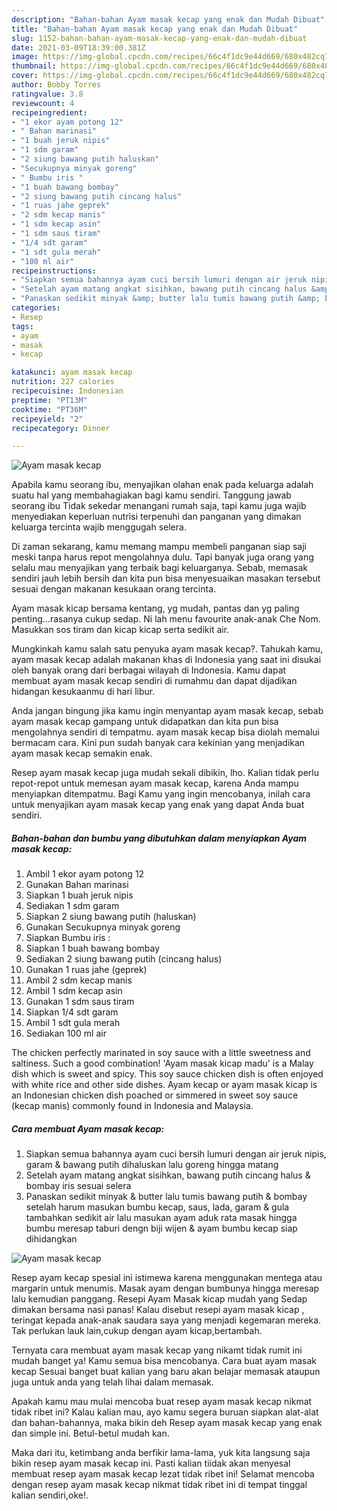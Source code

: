 ```yaml
---
description: "Bahan-bahan Ayam masak kecap yang enak dan Mudah Dibuat"
title: "Bahan-bahan Ayam masak kecap yang enak dan Mudah Dibuat"
slug: 1152-bahan-bahan-ayam-masak-kecap-yang-enak-dan-mudah-dibuat
date: 2021-03-09T18:39:00.381Z
image: https://img-global.cpcdn.com/recipes/66c4f1dc9e44d669/680x482cq70/ayam-masak-kecap-foto-resep-utama.jpg
thumbnail: https://img-global.cpcdn.com/recipes/66c4f1dc9e44d669/680x482cq70/ayam-masak-kecap-foto-resep-utama.jpg
cover: https://img-global.cpcdn.com/recipes/66c4f1dc9e44d669/680x482cq70/ayam-masak-kecap-foto-resep-utama.jpg
author: Bobby Torres
ratingvalue: 3.8
reviewcount: 4
recipeingredient:
- "1 ekor ayam potong 12"
- " Bahan marinasi"
- "1 buah jeruk nipis"
- "1 sdm garam"
- "2 siung bawang putih haluskan"
- "Secukupnya minyak goreng"
- " Bumbu iris "
- "1 buah bawang bombay"
- "2 siung bawang putih cincang halus"
- "1 ruas jahe geprek"
- "2 sdm kecap manis"
- "1 sdm kecap asin"
- "1 sdm saus tiram"
- "1/4 sdt garam"
- "1 sdt gula merah"
- "100 ml air"
recipeinstructions:
- "Siapkan semua bahannya ayam cuci bersih lumuri dengan air jeruk nipis, garam &amp; bawang putih dihaluskan lalu goreng hingga matang"
- "Setelah ayam matang angkat sisihkan, bawang putih cincang halus &amp; bombay iris sesuai selera"
- "Panaskan sedikit minyak &amp; butter lalu tumis bawang putih &amp; bombay setelah harum masukan bumbu kecap, saus, lada, garam &amp; gula tambahkan sedikit air lalu masukan ayam aduk rata masak hingga bumbu meresap taburi dengn biji wijen &amp; ayam bumbu kecap siap dihidangkan"
categories:
- Resep
tags:
- ayam
- masak
- kecap

katakunci: ayam masak kecap 
nutrition: 227 calories
recipecuisine: Indonesian
preptime: "PT13M"
cooktime: "PT36M"
recipeyield: "2"
recipecategory: Dinner

---
```



![Ayam masak kecap](https://img-global.cpcdn.com/recipes/66c4f1dc9e44d669/680x482cq70/ayam-masak-kecap-foto-resep-utama.jpg)

Apabila kamu seorang ibu, menyajikan olahan enak pada keluarga adalah suatu hal yang membahagiakan bagi kamu sendiri. Tanggung jawab seorang ibu Tidak sekedar menangani rumah saja, tapi kamu juga wajib menyediakan keperluan nutrisi terpenuhi dan panganan yang dimakan keluarga tercinta wajib menggugah selera.

Di zaman  sekarang, kamu memang mampu membeli panganan siap saji meski tanpa harus repot mengolahnya dulu. Tapi banyak juga orang yang selalu mau menyajikan yang terbaik bagi keluarganya. Sebab, memasak sendiri jauh lebih bersih dan kita pun bisa menyesuaikan masakan tersebut sesuai dengan makanan kesukaan orang tercinta. 

Ayam masak kicap bersama kentang, yg mudah, pantas dan yg paling penting…rasanya cukup sedap. Ni lah menu favourite anak-anak Che Nom. Masukkan sos tiram dan kicap kicap serta sedikit air.

Mungkinkah kamu salah satu penyuka ayam masak kecap?. Tahukah kamu, ayam masak kecap adalah makanan khas di Indonesia yang saat ini disukai oleh banyak orang dari berbagai wilayah di Indonesia. Kamu dapat membuat ayam masak kecap sendiri di rumahmu dan dapat dijadikan hidangan kesukaanmu di hari libur.

Anda jangan bingung jika kamu ingin menyantap ayam masak kecap, sebab ayam masak kecap gampang untuk didapatkan dan kita pun bisa mengolahnya sendiri di tempatmu. ayam masak kecap bisa diolah memalui bermacam cara. Kini pun sudah banyak cara kekinian yang menjadikan ayam masak kecap semakin enak.

Resep ayam masak kecap juga mudah sekali dibikin, lho. Kalian tidak perlu repot-repot untuk memesan ayam masak kecap, karena Anda mampu menyiapkan ditempatmu. Bagi Kamu yang ingin mencobanya, inilah cara untuk menyajikan ayam masak kecap yang enak yang dapat Anda buat sendiri.

<!--inarticleads1-->

##### Bahan-bahan dan bumbu yang dibutuhkan dalam menyiapkan Ayam masak kecap:

1. Ambil 1 ekor ayam potong 12
1. Gunakan  Bahan marinasi
1. Siapkan 1 buah jeruk nipis
1. Sediakan 1 sdm garam
1. Siapkan 2 siung bawang putih (haluskan)
1. Gunakan Secukupnya minyak goreng
1. Siapkan  Bumbu iris :
1. Siapkan 1 buah bawang bombay
1. Sediakan 2 siung bawang putih (cincang halus)
1. Gunakan 1 ruas jahe (geprek)
1. Ambil 2 sdm kecap manis
1. Ambil 1 sdm kecap asin
1. Gunakan 1 sdm saus tiram
1. Siapkan 1/4 sdt garam
1. Ambil 1 sdt gula merah
1. Sediakan 100 ml air


The chicken perfectly marinated in soy sauce with a little sweetness and saltiness. Such a good combination! &#39;Ayam masak kicap madu&#39; is a Malay dish which is sweet and spicy. This soy sauce chicken dish is often enjoyed with white rice and other side dishes. Ayam kecap or ayam masak kicap is an Indonesian chicken dish poached or simmered in sweet soy sauce (kecap manis) commonly found in Indonesia and Malaysia. 

<!--inarticleads2-->

##### Cara membuat Ayam masak kecap:

1. Siapkan semua bahannya ayam cuci bersih lumuri dengan air jeruk nipis, garam &amp; bawang putih dihaluskan lalu goreng hingga matang
1. Setelah ayam matang angkat sisihkan, bawang putih cincang halus &amp; bombay iris sesuai selera
1. Panaskan sedikit minyak &amp; butter lalu tumis bawang putih &amp; bombay setelah harum masukan bumbu kecap, saus, lada, garam &amp; gula tambahkan sedikit air lalu masukan ayam aduk rata masak hingga bumbu meresap taburi dengn biji wijen &amp; ayam bumbu kecap siap dihidangkan
<img src="//assets-global.cpcdn.com/assets/icons/button_play-2c75c40dde080a61004c1f40b05d8f140eaff45d7e9e6481dc71c63d2e7c4909.png" alt="Ayam masak kecap">

Resep ayam kecap spesial ini istimewa karena menggunakan mentega atau margarin untuk menumis. Masak ayam dengan bumbunya hingga meresap lalu kemudian panggang. Resepi Ayam Masak kicap mudah yang Sedap dimakan bersama nasi panas! Kalau disebut resepi ayam masak kicap , teringat kepada anak-anak saudara saya yang menjadi kegemaran mereka. Tak perlukan lauk lain,cukup dengan ayam kicap,bertambah. 

Ternyata cara membuat ayam masak kecap yang nikamt tidak rumit ini mudah banget ya! Kamu semua bisa mencobanya. Cara buat ayam masak kecap Sesuai banget buat kalian yang baru akan belajar memasak ataupun juga untuk anda yang telah lihai dalam memasak.

Apakah kamu mau mulai mencoba buat resep ayam masak kecap nikmat tidak ribet ini? Kalau kalian mau, ayo kamu segera buruan siapkan alat-alat dan bahan-bahannya, maka bikin deh Resep ayam masak kecap yang enak dan simple ini. Betul-betul mudah kan. 

Maka dari itu, ketimbang anda berfikir lama-lama, yuk kita langsung saja bikin resep ayam masak kecap ini. Pasti kalian tiidak akan menyesal membuat resep ayam masak kecap lezat tidak ribet ini! Selamat mencoba dengan resep ayam masak kecap nikmat tidak ribet ini di tempat tinggal kalian sendiri,oke!.

